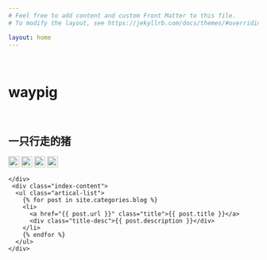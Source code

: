 ```yaml
---
# Feel free to add content and custom Front Matter to this file.
# To modify the layout, see https://jekyllrb.com/docs/themes/#overriding-theme-defaults

layout: home
---
```


<body>
  <div class="index-wrapper">
    <div class="aside">
      <div class="info-card">
        <h1>waypig</h1>
        <h2>一只行走的猪</h2>
<a href="https://www.weibo.com/" target="_blank"><img src="https://www.weibo.com/favicon.ico" alt="" width="22"/></a>
<a href="https://www.zhihu.com/" target="_blank"><img src="https://static.zhihu.com/static/favicon.ico" alt="" width="22"/></a>
<a href="https://www.v2ex.com" target="_blank"><img src="https://www.v2ex.com/static/img/icon_rayps_64.png" alt="" width="22"/></a>
<a href="https://www.bilibili.com" target="_blank"><img src="https://static.hdslb.com/images/favicon.ico" alt="" width="22"/></a>
      </div>
      <div id="particles-js"></div>
      
    </div>
     <div class="index-content">
      <ul class="artical-list">
        {% for post in site.categories.blog %}
        <li>
          <a href="{{ post.url }}" class="title">{{ post.title }}</a>
          <div class="title-desc">{{ post.description }}</div>
        </li>
        {% endfor %}
      </ul>
    </div>
  </div>
</body>

